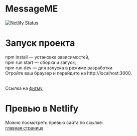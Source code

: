 
MessageME
=================
[![Netlify Status](https://api.netlify.com/api/v1/badges/22b584f6-d494-4537-aff4-d01a2cd393a7/deploy-status)](https://app.netlify.com/sites/messageme-pr/deploys)


Запуск проекта
=================

npm install — установка зависимостей, <br>npm run start — сборка и запуск, <br>npm run dev — для запуска в режиме разработки<br>
Отройте ваш браузер и перейдите на http://localhost:3000.

<br>Ссылка на [фигму](https://www.figma.com/file/gYcAthRFzBiG3uHuRB9hqe/Untitled?type=design&node-id=0-1&mode=design)



Превью в Netlify
=================
Можно посмотреть превью сайта по ссылке:<br>
[главная страница](https://messageme-pr.netlify.app/)
